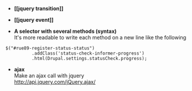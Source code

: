 * **[[jquery transition]]**
* **[[jquery event]]**

* **A selector with several methods (syntax)**   
It's more readable to write each method on a new line like the following
```
$("#rue89-register-status-status")
          .addClass('status-check-informer-progress')
          .html(Drupal.settings.statusCheck.progress);
```

* **ajax**   
Make an ajax call with jquery   
http://api.jquery.com/jQuery.ajax/


